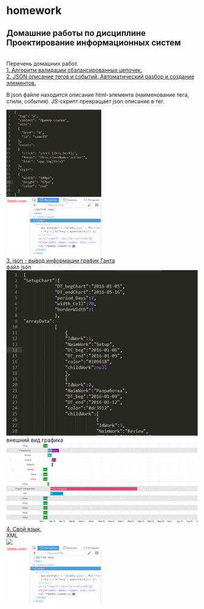# homework
<h2>Домашние работы по дисциплине Проектирование информационных систем</h2><br>
Перечень домашних работ.<br>
<a href="http://rawgit.com/Marina123456/homework/master/js_stackD/index.html">1. Алгоритм валидации сбалансированных цепочек.</a><br>
<a href="https://rawgit.com/Marina123456/homework/master/json/index.html">2. JSON описание тегов и событий. Автоматический разбор и создание элементов.</a><br>

В json файле находится описание html-элемента (наименование тега, стили, события). JS-скрипт превращает json описание в тег.

<img src="/json/img/1.png" width=250><br> <img src="/json/img/2.png" width=250><br>
<a href="http://rawgit.com/Marina123456/JsonProject/master/index.html">3. json - вывод информации график Ганта</a><br>
файл json<br>
<img src="/img/1.png"><br>
внешний вид графика<br>
<img src="/img/2.png"><br>
<a href="https://rawgit.com/Marina123456/homework/master/xml/pictures.xml">4. Свой язык.</a><br>
XML<br>
<img src="/json/img/3.png" width=250><br> <img src="/json/img/2.png" width=250><br>
